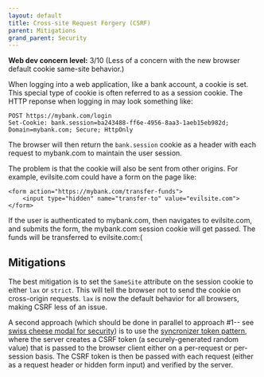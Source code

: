 ```yaml
---
layout: default
title: Cross-site Request Forgery (CSRF)
parent: Mitigations
grand_parent: Security
---
```


**Web dev concern level:** 3/10 (Less of a concern with the new browser default cookie same-site behavior.)

When logging into a web application, like a bank account, a cookie is set. This special type of cookie is often referred to as a session cookie. The HTTP reponse when logging in may look something like:

```
POST https://mybank.com/login
Set-Cookie: bank.session=ba243488-ff6e-4956-8aa3-1aeb15eb982d; Domain=mybank.com; Secure; HttpOnly
```
The browser will then return the `bank.session` cookie as a header with each request to mybank.com to maintain the user session.

The problem is that the cookie will also be sent from other origins. For example, evilsite.com could have a form on the page like:

```
<form action="https://mybank.com/transfer-funds">
    <input type="hidden" name="transfer-to" value="evilsite.com">
</form>
```

If the user is authenticated to mybank.com, then navigates to evilsite.com, and submits the form, the mybank.com session cookie will get passed. The funds will be transferred to evilsite.com:(

## Mitigations

The best mitigation is to set the `SameSite` attribute on the session cookie to either `lax` or `strict`. This will tell the browser not to send the cookie on cross-origin requests. `lax` is now the default behavior for all browsers, making CSRF less of an issue.

A second approach (which should be done in parallel to approach #1-- see [swiss cheese modal for security](https://en.wikipedia.org/wiki/Swiss_cheese_model)) is to use the [syncronizer token pattern](https://cheatsheetseries.owasp.org/cheatsheets/Cross-Site_Request_Forgery_Prevention_Cheat_Sheet.html#synchronizer-token-pattern), where the server creates a CSRF token (a securely-generated random value) that is passed to the browser client either on a per-request or per-session basis. The CSRF token is then be passed with each request (either as a request header or hidden form input) and verified by the server.


